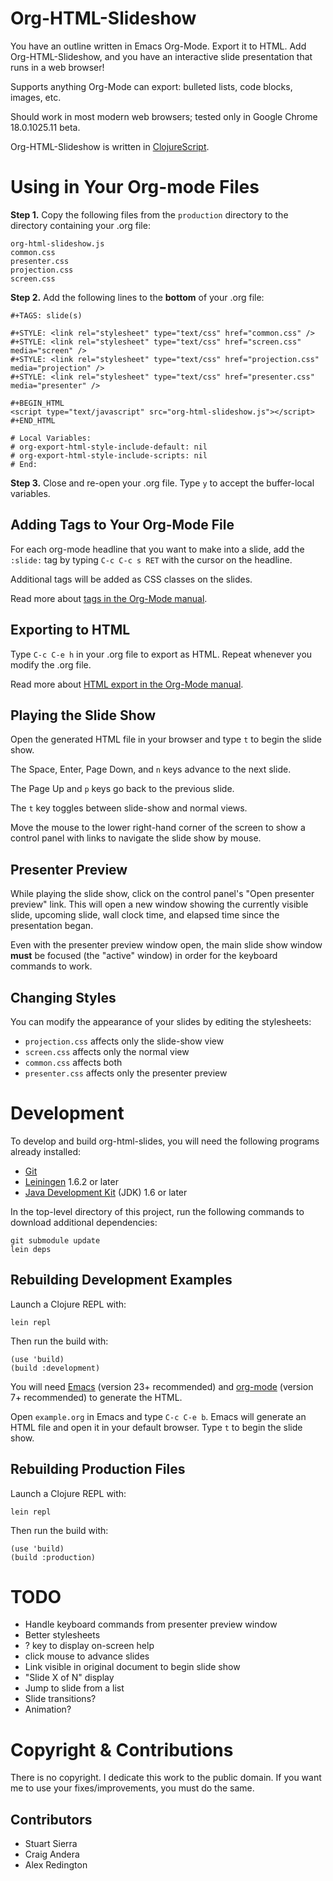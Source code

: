 Org-HTML-Slideshow
========================================

You have an outline written in Emacs Org-Mode.  Export it to HTML. Add
Org-HTML-Slideshow, and you have an interactive slide presentation
that runs in a web browser!

Supports anything Org-Mode can export: bulleted lists, code blocks,
images, etc.

Should work in most modern web browsers; tested only in Google Chrome
18.0.1025.11 beta.

Org-HTML-Slideshow is written in
[ClojureScript](https://github.com/clojure/clojurescript).


Using in Your Org-mode Files
========================================

**Step 1.** Copy the following files from the `production` directory
to the directory containing your .org file:

    org-html-slideshow.js
    common.css
    presenter.css
    projection.css
    screen.css

**Step 2.** Add the following lines to the **bottom** of your .org file:

    #+TAGS: slide(s)

    #+STYLE: <link rel="stylesheet" type="text/css" href="common.css" />
    #+STYLE: <link rel="stylesheet" type="text/css" href="screen.css" media="screen" />
    #+STYLE: <link rel="stylesheet" type="text/css" href="projection.css" media="projection" />
    #+STYLE: <link rel="stylesheet" type="text/css" href="presenter.css" media="presenter" />

    #+BEGIN_HTML
    <script type="text/javascript" src="org-html-slideshow.js"></script>
    #+END_HTML

    # Local Variables:
    # org-export-html-style-include-default: nil
    # org-export-html-style-include-scripts: nil
    # End:

**Step 3.** Close and re-open your .org file. Type `y` to accept the
buffer-local variables.


Adding Tags to Your Org-Mode File
---------------------------------

For each org-mode headline that you want to make into a slide, add the
`:slide:` tag by typing `C-c C-c s RET` with the cursor on the
headline.

Additional tags will be added as CSS classes on the slides.

Read more about [tags in the Org-Mode manual](http://orgmode.org/manual/Tags.html).


Exporting to HTML
-----------------

Type `C-c C-e h` in your .org file to export as HTML. Repeat whenever
you modify the .org file.

Read more about [HTML export in the Org-Mode manual](http://orgmode.org/manual/HTML-export.html).


Playing the Slide Show
----------------------

Open the generated HTML file in your browser and type `t` to begin the
slide show.

The Space, Enter, Page Down, and `n` keys advance to the next slide.

The Page Up and `p` keys go back to the previous slide.

The `t` key toggles between slide-show and normal views.

Move the mouse to the lower right-hand corner of the screen to show a
control panel with links to navigate the slide show by mouse.


Presenter Preview
--------------------

While playing the slide show, click on the control panel's "Open
presenter preview" link. This will open a new window showing the
currently visible slide, upcoming slide, wall clock time, and elapsed
time since the presentation began.

Even with the presenter preview window open, the main slide show
window **must** be focused (the "active" window) in order for the
keyboard commands to work.


Changing Styles
--------------------

You can modify the appearance of your slides by editing the stylesheets:

* `projection.css` affects only the slide-show view
* `screen.css` affects only the normal view
* `common.css` affects both
* `presenter.css` affects only the presenter preview


Development
========================================

To develop and build org-html-slides, you will need the following
programs already installed:

* [Git][git]
* [Leiningen][lein] 1.6.2 or later
* [Java Development Kit][jdk] (JDK) 1.6 or later

[git]: http://git-scm.com/
[lein]: https://github.com/technomancy/leiningen
[jdk]: http://www.oracle.com/technetwork/java/javase/downloads/index.html


In the top-level directory of this project, run the following commands
to download additional dependencies:

    git submodule update
    lein deps


Rebuilding Development Examples
-------------------------------

Launch a Clojure REPL with:

    lein repl

Then run the build with:

    (use 'build)
    (build :development)

You will need [Emacs](http://www.gnu.org/software/emacs/) (version 23+ recommended) and
[org-mode](http://orgmode.org/) (version 7+ recommended) to generate the HTML.

Open `example.org` in Emacs and type `C-c C-e b`.  Emacs will generate
an HTML file and open it in your default browser. Type `t` to begin
the slide show.


Rebuilding Production Files
---------------------------

Launch a Clojure REPL with:

    lein repl

Then run the build with:

    (use 'build)
    (build :production)



TODO
========================================

* Handle keyboard commands from presenter preview window
* Better stylesheets
* ? key to display on-screen help
* click mouse to advance slides
* Link visible in original document to begin slide show
* "Slide X of N" display
* Jump to slide from a list
* Slide transitions?
* Animation?



Copyright & Contributions
========================================

There is no copyright. I dedicate this work to the public domain. If
you want me to use your fixes/improvements, you must do the same.


Contributors
--------------------

* Stuart Sierra
* Craig Andera
* Alex Redington
